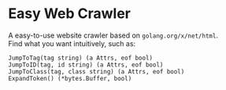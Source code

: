 # Easy Web Crawler

A easy-to-use website crawler based on `golang.org/x/net/html`.  
Find what you want intuitively, such as:
```
JumpToTag(tag string) (a Attrs, eof bool)
JumpToID(tag, id string) (a Attrs, eof bool)
JumpToClass(tag, class string) (a Attrs, eof bool)
ExpandToken() (*bytes.Buffer, bool)
```